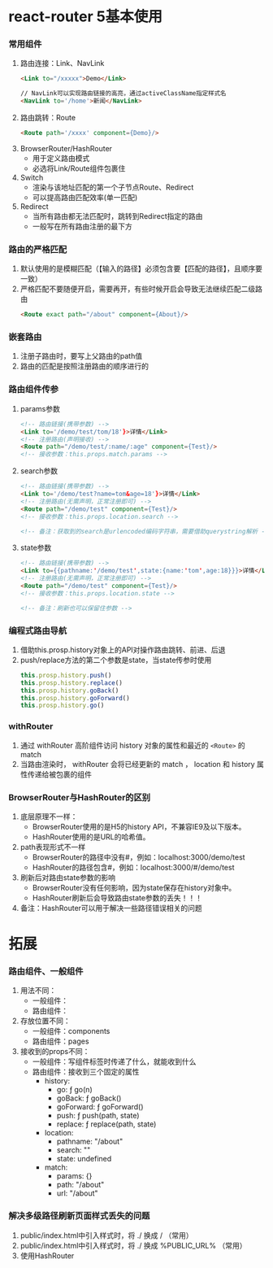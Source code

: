 # react-router 5基本使用
### 常用组件
1. 路由连接：Link、NavLink
	```html
	<Link to="/xxxxx">Demo</Link>

	// NavLink可以实现路由链接的高亮，通过activeClassName指定样式名
	<NavLink to='/home'>新闻</NavLink>
	```
2. 路由跳转：Route
	```html
	<Route path='/xxxx' component={Demo}/>
	```
3. BrowserRouter/HashRouter
	- 用于定义路由模式
	- 必选将Link/Route组件包裹住
4. Switch
	- 渲染与该地址匹配的第一个子节点Route、Redirect
	- 可以提高路由匹配效率(单一匹配)
5. Redirect
	- 当所有路由都无法匹配时，跳转到Redirect指定的路由
	- 一般写在所有路由注册的最下方

### 路由的严格匹配
1. 默认使用的是模糊匹配（【输入的路径】必须包含要【匹配的路径】，且顺序要一致）
2. 严格匹配不要随便开启，需要再开，有些时候开启会导致无法继续匹配二级路由
	```html
	<Route exact path="/about" component={About}/>
	```

### 嵌套路由
1. 注册子路由时，要写上父路由的path值
2. 路由的匹配是按照注册路由的顺序进行的	


### 路由组件传参
1. params参数
	```html
	<!-- 路由链接(携带参数) -->
	<Link to='/demo/test/tom/18'}>详情</Link>
	<!-- 注册路由(声明接收) -->
	<Route path="/demo/test/:name/:age" component={Test}/>
	<!-- 接收参数：this.props.match.params -->
	```
2. search参数
	```html
	<!-- 路由链接(携带参数) -->
	<Link to='/demo/test?name=tom&age=18'}>详情</Link>
	<!-- 注册路由(无需声明，正常注册即可) -->
	<Route path="/demo/test" component={Test}/>
	<!-- 接收参数：this.props.location.search -->

	<!-- 备注：获取到的search是urlencoded编码字符串，需要借助querystring解析 -->
	```
3. state参数
	```html
	<!-- 路由链接(携带参数) -->
	<Link to={{pathname:'/demo/test',state:{name:'tom',age:18}}}>详情</Link>
	<!-- 注册路由(无需声明，正常注册即可) -->
	<Route path="/demo/test" component={Test}/>
	<!-- 接收参数：this.props.location.state -->

	<!-- 备注：刷新也可以保留住参数 -->
	```

### 编程式路由导航
1. 借助this.prosp.history对象上的API对操作路由跳转、前进、后退
2. push/replace方法的第二个参数是state，当state传参时使用
	```js
	this.prosp.history.push()
	this.prosp.history.replace()
	this.prosp.history.goBack()
	this.prosp.history.goForward()
	this.prosp.history.go()
	```

### withRouter
1. 通过 withRouter 高阶组件访问 history 对象的属性和最近的 `<Route>` 的 match
2. 当路由渲染时， withRouter 会将已经更新的 match ， location 和 history 属性传递给被包裹的组件

### BrowserRouter与HashRouter的区别
1. 底层原理不一样：
	- BrowserRouter使用的是H5的history API，不兼容IE9及以下版本。
	- HashRouter使用的是URL的哈希值。
2. path表现形式不一样
	- BrowserRouter的路径中没有#，例如：localhost:3000/demo/test
	- HashRouter的路径包含#，例如：localhost:3000/#/demo/test
3. 刷新后对路由state参数的影响
	- BrowserRouter没有任何影响，因为state保存在history对象中。
	- HashRouter刷新后会导致路由state参数的丢失！！！
4. 备注：HashRouter可以用于解决一些路径错误相关的问题

# 拓展
### 路由组件、一般组件
1. 用法不同：
    - 一般组件：<Demo/>
    - 路由组件：<Route path="/demo" component={Demo}/>
2. 存放位置不同：
    - 一般组件：components
    - 路由组件：pages
3. 接收到的props不同：
    - 一般组件：写组件标签时传递了什么，就能收到什么
    - 路由组件：接收到三个固定的属性
		- history:
			- go: ƒ go(n)
			- goBack: ƒ goBack()
			- goForward: ƒ goForward()
			- push: ƒ push(path, state)
			- replace: ƒ replace(path, state)
		- location:
			- pathname: "/about"
			- search: ""
			- state: undefined
		- match:
			- params: {}
			- path: "/about"
			- url: "/about"


### 解决多级路径刷新页面样式丢失的问题
1. public/index.html中引入样式时，将 ./ 换成 / （常用）
2. public/index.html中引入样式时，将 ./ 换成 %PUBLIC_URL% （常用）
3. 使用HashRouter
